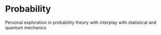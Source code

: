 # Probability
Personal exploration in probability theory with interplay with statistical and quantum mechanics

